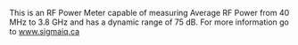 This is an RF Power Meter capable of measuring Average RF Power from 40 MHz to 3.8 GHz and has a dynamic range of 75 dB. For more information go to www.sigmaiq.ca